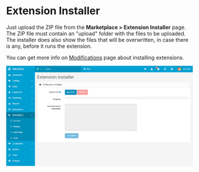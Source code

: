 Extension Installer
=============

Just upload the ZIP file from the **Marketplace > Extension Installer** page. The ZIP file must contain an "upload" folder with the files to be uploaded. The installer does also show the files that will be overwritten, in case there is any, before it runs the extension.

You can get more info on [Modifications](docs/user-manual/marketplace/modifications) page about installing extensions.

![Extension Installer](_images/extension-installer.png)